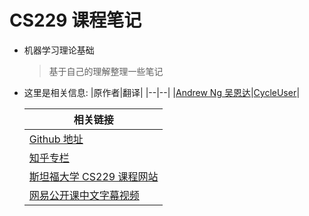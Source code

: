# CS229 课程笔记

- 机器学习理论基础
    > 基于自己的理解整理一些笔记
- 这里是相关信息:
    |原作者|翻译|
    |--|--|
    |[Andrew Ng  吴恩达](http://www.andrewng.org/)|[CycleUser](https://www.zhihu.com/people/cycleuser/columns)|

    |相关链接|
    |--|
    |[Github 地址](https://github.com/Kivy-CN/Stanford-CS-229-CN)|
    |[知乎专栏](https://zhuanlan.zhihu.com/MachineLearn)|
    |[斯坦福大学 CS229 课程网站](http://cs229.stanford.edu/)|
    |[网易公开课中文字幕视频](http://open.163.com/movie/2008/1/M/C/M6SGF6VB4_M6SGHFBMC.html)|
